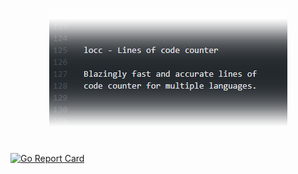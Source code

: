 <p align="center"><img src="./logo.png" alt="locc logo"></p>
<h1></h1>

[![Go Report Card](https://goreportcard.com/badge/github.com/qwertycodeqc/locc)](https://goreportcard.com/report/github.com/qwertycodeqc/locc)